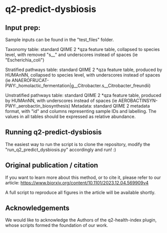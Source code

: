 # q2-predict-dysbiosis

## Input prep:
Sample inputs can be found in the "test_files" folder.

Taxonomy table: standard QIIME 2 *qza feature table, collapsed to species level, with removed "s__" and underscores instead of spaces (ie "Escherichia_coli")

Stratified pathways table: standard QIIME 2 *qza feature table, produced by HUMAnNN, collapsed to species level, with underscores instead of spaces (ie ANAEROFRUCAT-PWY:_homolactic_fermentation|g__Citrobacter.s__Citrobacter_freundii)

Unstratified pathways table: standard QIIME 2 *qza feature table, produced by HUMAnNN, with underscores instead of spaces (ie AEROBACTINSYN-PWY:_aerobactin_biosynthesis)
Metadata: standard QIIME 2 metadata format, with "id" and columns representing sample IDs and labelling.
The values in all tables should be expressed as relative abundance.

## Running q2-predict-dysbiosis

The easiest way to run the script is to clone the repository, modify the "run_q2_predict_dysbiosis.py" accordingly and run! :)

## Original publication / citation
If you want to learn more about this method, or to cite it, please refer to our article: https://www.biorxiv.org/content/10.1101/2023.12.04.569909v4

A full script to reproduce all figures in the article will be available shortly.

## Acknowledgements
We would like to acknowledge the Authors of the q2-health-index plugin, whose scripts formed the foundation of our work.
